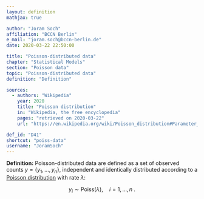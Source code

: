 ```yaml
---
layout: definition
mathjax: true

author: "Joram Soch"
affiliation: "BCCN Berlin"
e_mail: "joram.soch@bccn-berlin.de"
date: 2020-03-22 22:50:00

title: "Poisson-distributed data"
chapter: "Statistical Models"
section: "Poisson data"
topic: "Poisson-distributed data"
definition: "Definition"

sources:
  - authors: "Wikipedia"
    year: 2020
    title: "Poisson distribution"
    in: "Wikipedia, the free encyclopedia"
    pages: "retrieved on 2020-03-22"
    url: "https://en.wikipedia.org/wiki/Poisson_distribution#Parameter_estimation"

def_id: "D41"
shortcut: "poiss-data"
username: "JoramSoch"
---
```



**Definition:** Poisson-distributed data are defined as a set of observed counts $y = \left\lbrace y_1, \ldots, y_n \right\rbrace$, independent and identically distributed according to a [Poisson distribution](/D/poiss) with rate $\lambda$:

$$ \label{eq:Poiss}
y_i \sim \mathrm{Poiss}(\lambda), \quad i = 1, \ldots, n \; .
$$